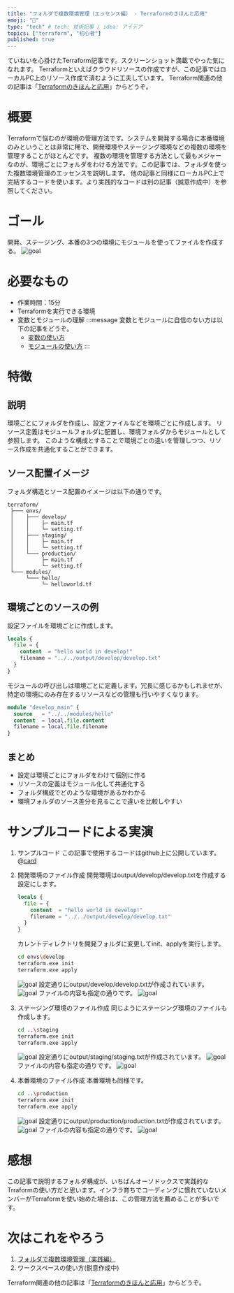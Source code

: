 ```yaml
---
title: "フォルダで複数環境管理（エッセンス編） - Terraformのきほんと応用"
emoji: "🐣"
type: "tech" # tech: 技術記事 / idea: アイデア
topics: ["terraform", "初心者"]
published: true
---
```

ていねいを心掛けたTerraform記事です。スクリーンショット満載でやった気になれます。
Terraformといえばクラウドリソースの作成ですが、この記事ではローカルPC上のリソース作成で済むように工夫しています。
Terraform関連の他の記事は「[Terraformのきほんと応用](https://zenn.dev/sway/articles/terraform_index_list)」からどうぞ。

# 概要
Terraformで悩むのが環境の管理方法です。システムを開発する場合に本番環境のみということは非常に稀で、開発環境やステージング環境などの複数の環境を管理することがほとんどです。
複数の環境を管理する方法として最もメジャーなのが、環境ごとにフォルダをわける方法です。この記事では、フォルダを使った複数環境管理のエッセンスを説明します。
他の記事と同様にローカルPC上で完結するコードを使います。より実践的なコードは別の記事（誠意作成中）を参照してください。

# ゴール
開発、ステージング、本番の3つの環境にモジュールを使ってファイルを作成する。
![goal](/images/terraform_biginner_envbyfolder/terraform_biginner_envbyfolder_goal.jpg)

# 必要なもの
- 作業時間：15分
- Terraformを実行できる環境
- 変数とモジュールの理解
   :::message
   変数とモジュールに自信のない方は以下の記事をどうぞ。
   - [変数の使い方](https://zenn.dev/sway/articles/terraform_biginner_varliable)
   - [モジュールの使い方](https://zenn.dev/sway/articles/terraform_biginner_modules)
   :::

# 特徴
## 説明
環境ごとにフォルダを作成し、設定ファイルなどを環境ごとに作成します。
リソース定義はモジュールフォルダに配置し、環境フォルダからモジュールとして参照します。
このような構成とすることで環境ごとの違いを管理しつつ、リソース作成を共通化することができます。

## ソース配置イメージ
フォルダ構造とソース配置のイメージは以下の通りです。
```
terraform/
 ├─── envs/
 │    ├─── develop/
 │    │    ├─ main.tf
 │    │    └─ setting.tf
 │    ├─── staging/
 │    │    ├─ main.tf
 │    │    └─ setting.tf
 │    └─── production/
 │         ├─ main.tf
 │         └─ setting.tf
 └─── modules/
      └─── hello/
           └─ helloworld.tf
```

## 環境ごとのソースの例
設定ファイルを環境ごとに作成します。
```hcl:envs/develop/setting.tf
locals {
  file = {
    content  = "hello world in develop!"
    filename = "../../output/develop/develop.txt"
  }
}
```
モジュールの呼び出しは環境ごとに定義します。冗長に感じるかもしれませが、特定の環境にのみ存在するリソースなどの管理も行いやすくなります。
```hcl:envs/develop/main.tf
module "develop_main" {
  source   = "../../modules/hello"
  content  = local.file.content
  filename = local.file.filename
}
```

## まとめ
- 設定は環境ごとにフォルダをわけて個別に作る
- リソースの定義はモジュール化して共通化する
- フォルダ構成でどのような環境があるかわかる
- 環境フォルダのソース差分を見ることで違いを比較しやすい

# サンプルコードによる実演

1. サンプルコード
   この記事で使用するコードはgithub上に公開しています。
   @[card](https://github.com/sway11466/zenn/tree/main/sample_codes/terraform_biginner_envbyfolder)

1. 開発環境のファイル作成
   開発環境はoutput/develop/develop.txtを作成する設定にします。
   ```hcl:envs/develop/setting.tf
   locals {
     file = {
       content  = "hello world in develop!"
       filename = "../../output/develop/develop.txt"
     }
   }
   ```
   カレントディレクトリを開発フォルダに変更してinit、applyを実行します。
   ```bash
   cd envs\develop
   terraform.exe init
   terraform.exe apply
   ```
   ![goal](/images/terraform_biginner_envbyfolder/terraform_biginner_envbyfolder_tutorial_01.jpg)
   設定通りにoutput/develop/develop.txtが作成されています。
   ![goal](/images/terraform_biginner_envbyfolder/terraform_biginner_envbyfolder_tutorial_02.jpg)
   ファイルの内容も指定の通りです。
   ![goal](/images/terraform_biginner_envbyfolder/terraform_biginner_envbyfolder_tutorial_03.jpg)

1. ステージング環境のファイル作成
   同じようにステージング環境のファイルも作成します。
   ```bash
   cd ..\staging
   terraform.exe init
   terraform.exe apply
   ```
   ![goal](/images/terraform_biginner_envbyfolder/terraform_biginner_envbyfolder_tutorial_04.jpg)
   設定通りにoutput/staging/staging.txtが作成されています。
   ![goal](/images/terraform_biginner_envbyfolder/terraform_biginner_envbyfolder_tutorial_05.jpg)
   ファイルの内容も指定の通りです。
   ![goal](/images/terraform_biginner_envbyfolder/terraform_biginner_envbyfolder_tutorial_06.jpg)

1. 本番環境のファイル作成
   本番環境も同様です。
   ```bash
   cd ..\production
   terraform.exe init
   terraform.exe apply
   ```
   ![goal](/images/terraform_biginner_envbyfolder/terraform_biginner_envbyfolder_tutorial_07.jpg)
   設定通りにoutput/production/production.txtが作成されています。
   ![goal](/images/terraform_biginner_envbyfolder/terraform_biginner_envbyfolder_tutorial_08.jpg)
   ファイルの内容も指定の通りです。
   ![goal](/images/terraform_biginner_envbyfolder/terraform_biginner_envbyfolder_tutorial_09.jpg)

# 感想
この記事で説明するフォルダ構成が、いちばんオーソドックスで実践的なTrraformの使い方だと思います。インフラ育ちでコーディングに慣れていないメンバーがTerraformを使い始めた場合は、この管理方法を薦めることが多いです。

# 次はこれをやろう
1. [フォルダで複数環境管理（実践編）]((https://zenn.dev/sway/articles/terraform_codebase_wordpress_envbyfolder))
1. ワークスペースの使い方(鋭意作成中)

Terraform関連の他の記事は「[Terraformのきほんと応用](https://zenn.dev/sway/articles/terraform_index_list)」からどうぞ。
